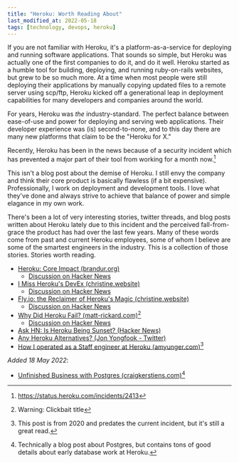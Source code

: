 ```yaml
---
title: "Heroku: Worth Reading About"
last_modified_at: 2022-05-18
tags: [technology, devops, heroku]
---
```


If you are not familiar with Heroku, it's a platform-as-a-service for deploying and running software applications. That sounds so simple, but Heroku was actually one of the first companies to do it, and do it well. Heroku started as a humble tool for building, deploying, and running ruby-on-rails websites, but grew to be so much more. At a time when most people were still deploying their applications by manually copying updated files to a remote server using scp/ftp, Heroku kicked off a generational leap in deployment capabilities for many developers and companies around the world.

For years, Heroku was *the* industry-standard. The perfect balance between ease-of-use and power for deploying and serving web applications. Their developer experience was (is) second-to-none, and to this day there are many new platforms that claim to be the "Heroku for X."

Recently, Heroku has been in the news because of a security incident which has prevented a major part of their tool from working for a month now.[^1]

This isn't a blog post about the demise of Heroku. I still envy the company and think their core product is basically flawless (if a bit expensive). Professionally, I work on deployment and development tools. I love what they've done and always strive to achieve that balance of power and simple elagance in my own work.

There's been a lot of very interesting stories, twitter threads, and blog posts written about Heroku lately due to this incident and the perceived fall-from-grace the product has had over the last few years. Many of these words come from past and current Heroku employees, some of whom I believe are some of the smartest engineers in the industry. This is a collection of those stories. Stories worth reading.

- [Heroku: Core Impact (brandur.org)](https://brandur.org/nanoglyphs/033-heroku)
  - [Discussion on Hacker News](https://news.ycombinator.com/item?id=31391272)
- [I Miss Heroku's DevEx (christine.website)](https://christine.website/blog/heroku-devex-2022-05-12)
  - [Discussion on Hacker News](https://news.ycombinator.com/item?id=31348529)
- [Fly.io: the Reclaimer of Heroku's Magic (christine.website)](https://christine.website/blog/fly.io-heroku-replacement)
  - [Discussion on Hacker News](https://news.ycombinator.com/item?id=31390506)
- [Why Did Heroku Fail? (matt-rickard.com)](https://matt-rickard.com/why-did-heroku-fail/)[^2]
  - [Discussion on Hacker News](https://news.ycombinator.com/item?id=31372675)
- [Ask HN: Is Heroku Being Sunset? (Hacker News)](https://news.ycombinator.com/item?id=31313779)
- [Any Heroku Alternatives? (Jon Yongfook - Twitter)](https://twitter.com/yongfook/status/1519275363032961024)
- [How I operated as a Staff engineer at Heroku (amyunger.com)](https://amyunger.com/blog/2020/09/10/staff-engineer-at-heroku.html)[^3]

*Added 18 May 2022*:
- [Unfinished Business with Postgres (craigkerstiens.com)](https://www.craigkerstiens.com/2022/05/18/unfinished-business-with-postgres/)[^4]

[^1]: https://status.heroku.com/incidents/2413
[^2]: Warning: Clickbait title
[^3]: This post is from 2020 and predates the current incident, but it's still a great read.
[^4]: Technically a blog post about Postgres, but contains tons of good details about early database work at Heroku.
